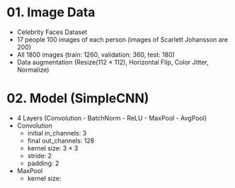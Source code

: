 # 01. Image Data
   - Celebrity Faces Dataset
   - 17 people 100 images of each person (images of Scarlett Johansson are 200)
   - All 1800 images (train: 1260, validation: 360, test: 180)
   - Data augmentation (Resize(112 $\times$ 112), Horizontal Flip, Color Jitter, Normalize)
     

# 02. Model (SimpleCNN)
   - 4 Layers (Convolution - BatchNorm - ReLU - MaxPool - AvgPool)
   - Convolution
      - initial in_channels: 3
      - final out_channels: 128
      - kernel size: 3 $\times$ 3
      - stride: 2
      - padding: 2
   - MaxPool
      - kernel size:  
